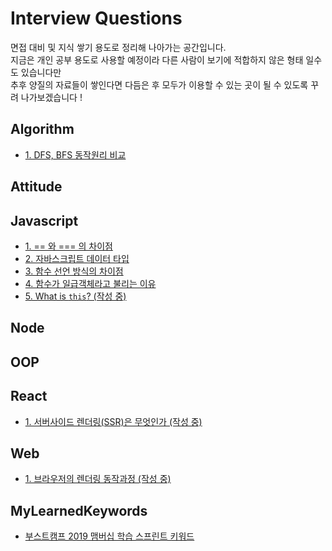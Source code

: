 # Interview Questions
면접 대비 및 지식 쌓기 용도로 정리해 나아가는 공간입니다.<br/>
지금은 개인 공부 용도로 사용할 예정이라 다른 사람이 보기에 적합하지 않은 형태 일수도 있습니다만<br/>
추후 양질의 자료들이 쌓인다면 다듬은 후 모두가 이용할 수 있는 곳이 될 수 있도록 꾸려 나가보겠습니다 !

## Algorithm
- [1. DFS, BFS 동작원리 비교](https://github.com/eastgerm/Interview/tree/master/Algorithm#dfs-bfs%EB%A5%BC-%ED%86%B5%ED%95%9C-%ED%8A%B8%EB%A6%AC%ED%83%90%EC%83%89%EB%B0%A9%EB%B2%95-%EC%A4%91-%EB%B3%B8%EC%9D%B8%EC%9D%B4-%EA%B2%BD%ED%97%98%EC%82%AC%EC%9A%A9%ED%96%88%EB%8D%98-%EB%B0%A9%EC%8B%9D%EC%9D%80-%EB%AC%B4%EC%97%87%EC%9D%B4%EA%B3%A0-%EB%8F%99%EC%9E%91%EC%9B%90%EB%A6%AC%EB%A5%BC-%EC%A7%A7%EA%B2%8C-%EC%84%A4%EB%AA%85%ED%95%B4%EB%B3%B4%EC%84%B8%EC%9A%94)

## Attitude

## Javascript
- [1. == 와 === 의 차이점](https://github.com/eastgerm/Interview/tree/master/Javascript#-%EB%B3%B4%EB%8B%A4--%EB%A5%BC-%EC%8D%A8%EC%95%BC%ED%95%A0%EB%95%8C%EB%8A%94)
- [2. 자바스크립트 데이터 타입](https://github.com/eastgerm/Interview/tree/master/Javascript#2-%EC%9E%90%EB%B0%94%EC%8A%A4%ED%81%AC%EB%A6%BD%ED%8A%B8-%EB%8D%B0%EC%9D%B4%ED%84%B0-%ED%83%80%EC%9E%85)
- [3. 함수 선언 방식의 차이점](https://github.com/eastgerm/Interview/tree/master/Javascript#3-%ED%95%A8%EC%88%98-%EC%84%A0%EC%96%B8-%EB%B0%A9%EC%8B%9D%EC%9D%98-%EC%B0%A8%EC%9D%B4%EC%A0%90)
- [4. 함수가 일급객체라고 불리는 이유](https://github.com/eastgerm/Interview/tree/master/Javascript#4-%ED%95%A8%EC%88%98%EA%B0%80-%EC%9D%BC%EA%B8%89%EA%B0%9D%EC%B2%B4%EB%9D%BC%EA%B3%A0-%EB%B6%88%EB%A6%AC%EB%8A%94-%EC%9D%B4%EC%9C%A0)
- [5. What is `this`? (작성 중)](https://github.com/eastgerm/Interview/tree/master/Javascript#5-what-is-this)

## Node

## OOP

## React
- [1. 서버사이드 렌더링(SSR)은 무엇인가 (작성 중)](https://github.com/eastgerm/Interview/tree/master/React#1-%EC%84%9C%EB%B2%84%EC%82%AC%EC%9D%B4%EB%93%9C-%EB%A0%8C%EB%8D%94%EB%A7%81ssr%EC%9D%80-%EB%AC%B4%EC%97%87%EC%9D%B8%EA%B0%80)

## Web
- [1. 브라우저의 렌더링 동작과정 (작성 중)](https://github.com/eastgerm/Interview/tree/master/Web#1-%EB%B8%8C%EB%9D%BC%EC%9A%B0%EC%A0%80%EC%9D%98-%EB%A0%8C%EB%8D%94%EB%A7%81-%EB%8F%99%EC%9E%91%EA%B3%BC%EC%A0%95)

## MyLearnedKeywords
- [부스트캠프 2019 맴버십 학습 스프린트 키워드](https://github.com/eastgerm/Interview/tree/master/MyLearnedKeywords#%EB%A3%A8%EC%B9%B4%EC%8A%A4-%EB%93%B1%EC%9E%A5-%ED%82%A4%EC%9B%8C%EB%93%9C)
